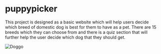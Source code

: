 # puppypicker

This project is designed as a basic website which will help users decide which breed of domestic dog is best for them to have as a pet. There are 15 breeds which they can choose from and there is a quiz section that will further help the user decide which dog that they should get.

![Doggo](https://i.imgur.com/7dMHLuC.jpg "Doggo")
